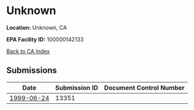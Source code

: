 # Unknown

**Location:** Unknown, CA

**EPA Facility ID:** 100000142133

[Back to CA Index](../../index.md)

## Submissions

| Date | Submission ID | Document Control Number |
|------|--------------|-------------------------|
| [1999-06-24](submissions/13351.md) | 13351 |  |

